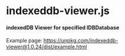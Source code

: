 indexeddb-viewer.js
===================

#### indexedDB Viewer for specified IDBDatabase ####

Example page: https://unpkg.com/indexeddb-viewer@1.0.24/dist/example.html
